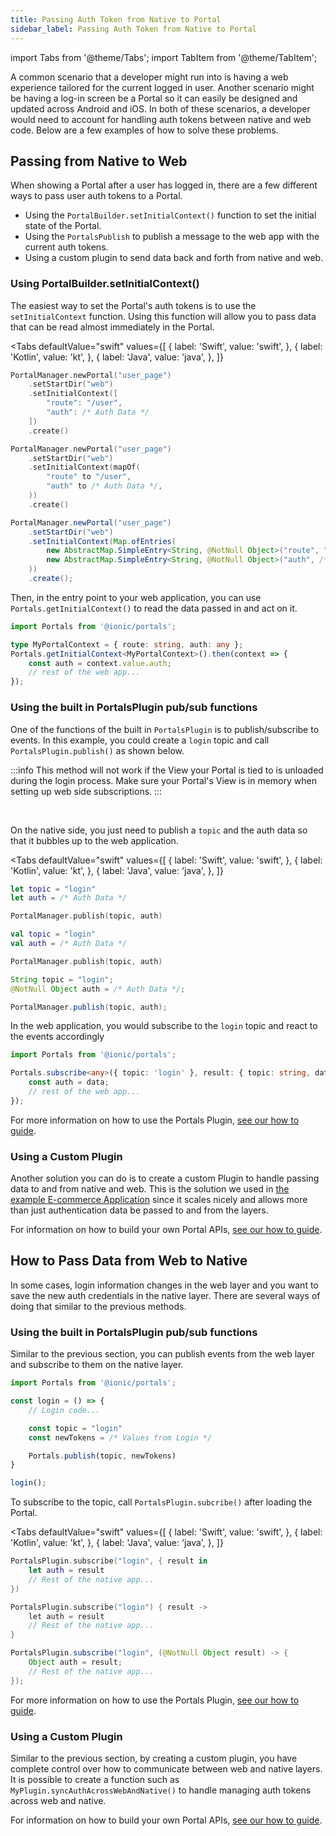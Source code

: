 ```yaml
---
title: Passing Auth Token from Native to Portal
sidebar_label: Passing Auth Token from Native to Portal
---
```


import Tabs from '@theme/Tabs';
import TabItem from '@theme/TabItem';

A common scenario that a developer might run into is having a web experience tailored for the current logged in user.  Another scenario might be having a log-in screen be a Portal so it can easily be designed and updated across Android and iOS. In both of these scenarios, a developer would need to account for handling auth tokens between native and web code. Below are a few examples of how to solve these problems.

## Passing from Native to Web

When showing a Portal after a user has logged in, there are a few different ways to pass user auth tokens to a Portal.
- Using the `PortalBuilder.setInitialContext()` function to set the initial state of the Portal.
- Using the `PortalsPublish` to publish a message to the web app with the current auth tokens.
- Using a custom plugin to send data back and forth from native and web.

### Using PortalBuilder.setInitialContext()

The easiest way to set the Portal's auth tokens is to use the `setInitialContext` function. Using this function will allow you to pass data that can be read almost immediately in the Portal.

<Tabs 
    defaultValue="swift" 
    values={[
        { label: 'Swift', value: 'swift', },
        { label: 'Kotlin', value: 'kt', },
        { label: 'Java', value: 'java', },
    ]}
>

<TabItem value="swift">

```swift {5}
PortalManager.newPortal("user_page")
    .setStartDir("web")
    .setInitialContext([
        "route": "/user",
        "auth": /* Auth Data */
    ])
    .create()
```

</TabItem>

<TabItem value="kt">

```kotlin {5}
PortalManager.newPortal("user_page")
    .setStartDir("web")
    .setInitialContext(mapOf(
        "route" to "/user",
        "auth" to /* Auth Data */,
    ))
    .create()
```

</TabItem>

<TabItem value="java">

```java {5}
PortalManager.newPortal("user_page")
    .setStartDir("web")
    .setInitialContext(Map.ofEntries(
        new AbstractMap.SimpleEntry<String, @NotNull Object>("route", "/user"),
        new AbstractMap.SimpleEntry<String, @NotNull Object>("auth", /* Auth Data */)
    ))
    .create();
```

</TabItem>

</Tabs>

Then, in the entry point to your web application, you can use `Portals.getInitialContext()` to read the data passed in and act on it.

```typescript title=main.ts
import Portals from '@ionic/portals';

type MyPortalContext = { route: string, auth: any };
Portals.getInitialContext<MyPortalContext>().then(context => {
    const auth = context.value.auth;
    // rest of the web app...
});
```

### Using the built in PortalsPlugin pub/sub functions
One of the functions of the built in `PortalsPlugin` is to publish/subscribe to events. In this example, you could create a `login` topic and call `PortalsPlugin.publish()` as shown below.

:::info
This method will not work if the View your Portal is tied to is unloaded during the login process. Make sure your Portal's View is in memory when setting up web side subscriptions.
:::

<br/>

On the native side, you just need to publish a `topic` and the auth data so that it bubbles up to the web application.

<Tabs 
    defaultValue="swift" 
    values={[
        { label: 'Swift', value: 'swift', },
        { label: 'Kotlin', value: 'kt', },
        { label: 'Java', value: 'java', },
    ]}
>

<TabItem value="swift">

```swift
let topic = "login"
let auth = /* Auth Data */

PortalManager.publish(topic, auth)
```

</TabItem>

<TabItem value="kt">

```kotlin
val topic = "login"
val auth = /* Auth Data */

PortalManager.publish(topic, auth)
```

</TabItem>

<TabItem value="java">

```java
String topic = "login";
@NotNull Object auth = /* Auth Data */;

PortalManager.publish(topic, auth);
```

</TabItem>

</Tabs>

In the web application, you would subscribe to the `login` topic and react to the events accordingly

```typescript
import Portals from '@ionic/portals';

Portals.subscribe<any>({ topic: 'login' }, result: { topic: string, data: any } => {
    const auth = data;
    // rest of the web app...
});
```

For more information on how to use the Portals Plugin, [see our how to guide](../how-to/using-the-portals-plugin).

### Using a Custom Plugin

Another solution you can do is to create a custom Plugin to handle passing data to and from native and web. This is the solution we used in [the example E-commerce Application](../examples/ecommerce-app) since it scales nicely and allows more than just authentication data be passed to and from the layers.

For information on how to build your own Portal APIs, [see our how to guide](../how-to/define-api-in-typescript).

## How to Pass Data from Web to Native

In some cases, login information changes in the web layer and you want to save the new auth credentials in the native layer. There are several ways of doing that similar to the previous methods. 

### Using the built in PortalsPlugin pub/sub functions

Similar to the previous section, you can publish events from the web layer and subscribe to them on the native layer.

```typescript {9}
import Portals from '@ionic/portals';

const login = () => {
    // Login code...

    const topic = "login"
    const newTokens = /* Values from Login */

    Portals.publish(topic, newTokens)
}

login();
```

To subscribe to the topic, call `PortalsPlugin.subcribe()` after loading the Portal.

<Tabs 
    defaultValue="swift" 
    values={[
        { label: 'Swift', value: 'swift', },
        { label: 'Kotlin', value: 'kt', },
        { label: 'Java', value: 'java', },
    ]}
>

<TabItem value="swift">

```swift
PortalsPlugin.subscribe("login", { result in
    let auth = result
    // Rest of the native app...
})
```

</TabItem>

<TabItem value="kt">

```kotlin
PortalsPlugin.subscribe("login") { result ->
    let auth = result
    // Rest of the native app...
}
```

</TabItem>

<TabItem value="java">

```java
PortalsPlugin.subscribe("login", (@NotNull Object result) -> {
    Object auth = result;
    // Rest of the native app...
});
```

</TabItem>

</Tabs>

For more information on how to use the Portals Plugin, [see our how to guide](../how-to/using-the-portals-plugin).

### Using a Custom Plugin

Similar to the previous section, by creating a custom plugin, you have complete control over how to communicate between web and native layers. It is possible to create a function such as `MyPlugin.syncAuthAcrossWebAndNative()` to handle managing auth tokens across web and native.

For information on how to build your own Portal APIs, [see our how to guide](../how-to/define-api-in-typescript).

